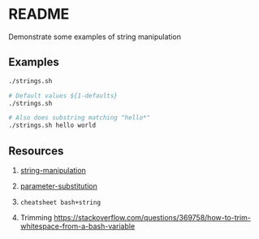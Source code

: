 # README
Demonstrate some examples of string manipulation

## Examples
```sh
./strings.sh

# Default values ${1-defaults} 
./strings.sh

# Also does substring matching "hello*"
./strings.sh hello world
```

## Resources 

1. [string-manipulation](https://www.tldp.org/LDP/abs/html/string-manipulation.html)
1. [parameter-substitution](https://www.tldp.org/LDP/abs/html/parameter-substitution.html#PARAMSUBREF) 
1. `cheatsheet bash+string`

1. Trimming
https://stackoverflow.com/questions/369758/how-to-trim-whitespace-from-a-bash-variable